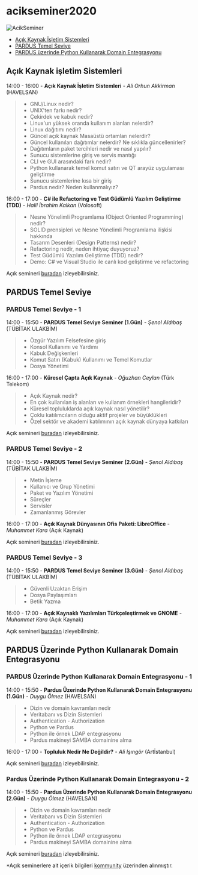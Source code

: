 # acikseminer2020

![AcikSeminer](https://media.kommunity.com/communities/tracikkaynak/events/acikseminer-3-gun-acik-kaynak-isletim-sistemleri-b7378831/18818/acikseminer.jpeg)

- [Açık Kaynak İşletim Sistemleri](#a%C3%A7%C4%B1k-kaynak-i%C5%9Fletim-sistemleri)
- [PARDUS Temel Seviye](#pardus-temel-seviye)
- [PARDUS üzerinde Python Kullanarak Domain Entegrasyonu](#pardus-%C3%BCzerinde-python-kullanarak-domain-entegrasyonu)

## Açık Kaynak işletim Sistemleri

14:00 - 16:00 - **Açık Kaynak İşletim Sistemleri** - *Ali Orhun Akkirman* (HAVELSAN)

> - GNU/Linux nedir?
> - UNIX'ten farkı nedir?
> - Çekirdek ve kabuk nedir?
> - Linux'un yüksek oranda kullanım alanları nelerdir?
> - Linux dağıtımı nedir?
> - Güncel açık kaynak Masaüstü ortamları nelerdir?
> - Güncel kullanılan dağıtımlar nelerdir? Ne sıklıkla güncellenirler?
> - Dağıtımların paket tercihleri nedir ve nasıl yapılır?
> - Sunucu sistemlerine giriş ve servis mantığı
> - CLI ve GUI arasındaki fark nedir?
> - Python kullanarak temel komut satırı ve QT arayüz uygulaması geliştirme
> - Sunucu sistemlerine kısa bir giriş
> - Pardus nedir? Neden kullanmalıyız?

16:00 - 17:00 - **C# ile Refactoring ve Test Güdümlü Yazılım Geliştirme (TDD)** - *Halil İbrahim Kalkan* (Volosoft)

> - Nesne Yönelimli Programlama (Object Oriented Programming) nedir?
> - SOLID prensipleri ve Nesne Yönelimli Programlama ilişkisi hakkında
> - Tasarım Desenleri (Design Patterns) nedir?
> - Refactoring nedir, neden ihtiyaç duyuyoruz?
> - Test Güdümlü Yazılım Geliştirme (TDD) nedir?
> - Demo: C# ve Visual Studio ile canlı kod geliştirme ve refactoring

Açık semineri [buradan](https://www.youtube.com/embed/HbthQNcQMC4) izleyebilirsiniz.



## PARDUS Temel Seviye 

### PARDUS Temel Seviye - 1
14:00 - 15:50 - **PARDUS Temel Seviye Seminer (1.Gün)** - *Şenol Aldıbaş* (TÜBİTAK ULAKBİM)

> - Özgür Yazılım Felsefesine giriş
> - Konsol Kullanımı ve Yardımı
> - Kabuk Değişkenleri
> - Komut Satırı (Kabuk) Kullanımı ve Temel Komutlar
> - Dosya Yönetimi

16:00 - 17:00 - **Küresel Çapta Açık Kaynak** - *Oğuzhan Ceylan* (Türk Telekom)

> - Açık Kaynak nedir?
> - En çok kullanılan iş alanları ve kullanım örnekleri hangileridir?
> - Küresel topluluklarda açık kaynak nasıl yönetilir?
> - Çoklu katılımcıların olduğu aktif projeler ve büyüklükleri
> - Özel sektör ve akademi katılımının açık kaynak dünyaya katkıları

Açık semineri [buradan](https://www.youtube.com/watch?v=7bL2l2wVNc8) izleyebilirsiniz.


### PARDUS Temel Seviye - 2

14:00 - 15:50 - **PARDUS Temel Seviye Seminer (2.Gün)** - *Şenol Aldıbaş* (TÜBİTAK ULAKBİM)

> - Metin İşleme
> - Kullanıcı ve Grup Yönetimi
> - Paket ve Yazılım Yönetimi
> - Süreçler
> - Servisler
> - Zamanlanmış Görevler

16:00 - 17:00 - **Açık Kaynak Dünyasının Ofis Paketi: LibreOffice** - *Muhammet Kara* (Açık Kaynak)

Açık semineri [buradan](https://www.youtube.com/watch?v=Y8mVgg4_xiM) izleyebilirsiniz.


### PARDUS Temel Seviye - 3

14:00 - 15:50 - **PARDUS Temel Seviye Seminer (3.Gün)** - *Şenol Aldıbaş* (TÜBİTAK ULAKBİM)

> - Güvenli Uzaktan Erişim
> - Dosya Paylaşımları
> - Betik Yazma

16:00 - 17:00 - **Açık Kaynaklı Yazılımları Türkçeleştirmek ve GNOME** - *Muhammet Kara* (Açık Kaynak)

Açık semineri [buradan](https://www.youtube.com/watch?v=CUslVvdmCeY) izleyebilirsiniz.



## PARDUS Üzerinde Python Kullanarak Domain Entegrasyonu

### PARDUS Üzerinde Python Kullanarak Domain Entegrasyonu - 1
14:00 - 15:50 - **Pardus Üzerinde Python Kullanarak Domain Entegrasyonu (1.Gün)** - *Duygu Ölmez* (HAVELSAN)

> - Dizin ve domain kavramları nedir
> - Veritabanı vs Dizin Sistemleri
> - Authentication - Authorization
> - Python ve Pardus
> - Python ile örnek LDAP entegrasyonu
> - Pardus makineyi SAMBA domainine alma

16:00 - 17:00 - **Topluluk Nedir Ne Değildir?** - *Ali Işıngör* (Artİstanbul)

Açık semineri [buradan](https://www.youtube.com/watch?v=aYShWGiChP8) izleyebilirsiniz.


### Pardus Üzerinde Python Kullanarak Domain Entegrasyonu - 2
14:00 - 15:50 - **Pardus Üzerinde Python Kullanarak Domain Entegrasyonu (2.Gün)** - *Duygu Ölmez* (HAVELSAN)

> - Dizin ve domain kavramları nedir
> - Veritabanı vs Dizin Sistemleri
> - Authentication - Authorization
> - Python ve Pardus
> - Python ile örnek LDAP entegrasyonu
> - Pardus makineyi SAMBA domainine alma

Açık semineri [buradan](https://www.youtube.com/watch?v=K85ioXUGzI4) izleyebilirsiniz.


*Açık seminerlere ait içerik bilgileri [kommunity](https://kommunity.com/tracikkaynak/events/past) üzerinden alınmıştır. 

